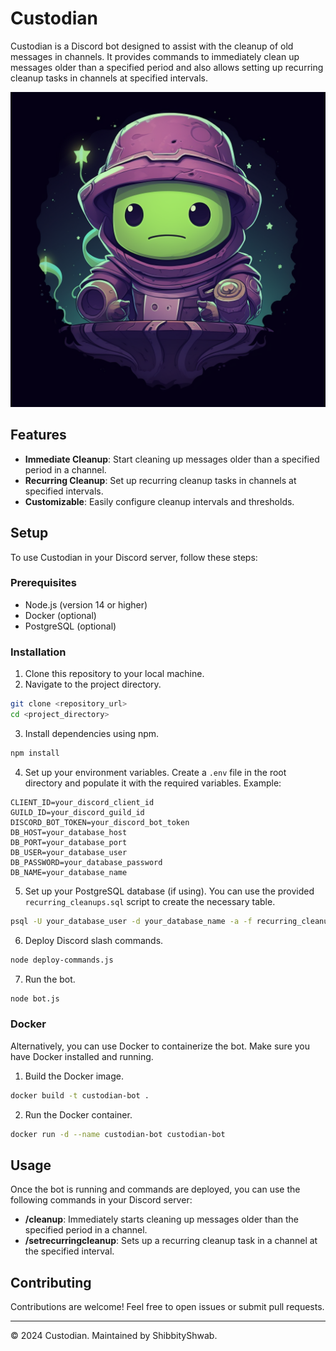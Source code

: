 # Custodian

Custodian is a Discord bot designed to assist with the cleanup of old messages in channels. It provides commands to immediately clean up messages older than a specified period and also allows setting up recurring cleanup tasks in channels at specified intervals.

![Custodian Logo](logo.png)

## Features

- **Immediate Cleanup**: Start cleaning up messages older than a specified period in a channel.
- **Recurring Cleanup**: Set up recurring cleanup tasks in channels at specified intervals.
- **Customizable**: Easily configure cleanup intervals and thresholds.

## Setup

To use Custodian in your Discord server, follow these steps:

### Prerequisites

- Node.js (version 14 or higher)
- Docker (optional)
- PostgreSQL (optional)

### Installation

1. Clone this repository to your local machine.
2. Navigate to the project directory.

```bash
git clone <repository_url>
cd <project_directory>
```

3. Install dependencies using npm.

```bash
npm install
```

4. Set up your environment variables. Create a `.env` file in the root directory and populate it with the required variables. Example:

```dotenv
CLIENT_ID=your_discord_client_id
GUILD_ID=your_discord_guild_id
DISCORD_BOT_TOKEN=your_discord_bot_token
DB_HOST=your_database_host
DB_PORT=your_database_port
DB_USER=your_database_user
DB_PASSWORD=your_database_password
DB_NAME=your_database_name
```

5. Set up your PostgreSQL database (if using). You can use the provided `recurring_cleanups.sql` script to create the necessary table.

```bash
psql -U your_database_user -d your_database_name -a -f recurring_cleanups.sql
```

6. Deploy Discord slash commands.

```bash
node deploy-commands.js
```

7. Run the bot.

```bash
node bot.js
```

### Docker

Alternatively, you can use Docker to containerize the bot. Make sure you have Docker installed and running.

1. Build the Docker image.

```bash
docker build -t custodian-bot .
```

2. Run the Docker container.

```bash
docker run -d --name custodian-bot custodian-bot
```

## Usage

Once the bot is running and commands are deployed, you can use the following commands in your Discord server:

- **/cleanup**: Immediately starts cleaning up messages older than the specified period in a channel.
- **/setrecurringcleanup**: Sets up a recurring cleanup task in a channel at the specified interval.

## Contributing

Contributions are welcome! Feel free to open issues or submit pull requests.

---

© 2024 Custodian. Maintained by ShibbityShwab.